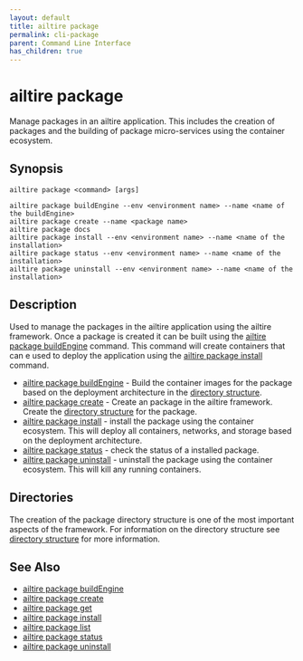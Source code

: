 ```yaml
---
layout: default
title: ailtire package
permalink: cli-package
parent: Command Line Interface
has_children: true
---
```


# ailtire package

Manage packages in an ailtire application. This includes the creation of packages and the building of package
micro-services using the container ecosystem.

## Synopsis

```shell
ailtire package <command> [args]

ailtire package buildEngine --env <environment name> --name <name of the buildEngine>
ailtire package create --name <package name>
ailtire package docs
ailtire package install --env <environment name> --name <name of the installation>
ailtire package status --env <environment name> --name <name of the installation>
ailtire package uninstall --env <environment name> --name <name of the installation>
```

## Description

Used to manage the packages in the ailtire application using the ailtire framework. Once a package is created it
can be built using the [ailtire package buildEngine](cli-package-buildEngine) command. This command will create containers
that can e used to deploy the application using the [ailtire package install](cli-package-install) command.

* [ailtire package buildEngine](cli-package-buildEngine) - Build the container images for the package based on the deployment
  architecture in the [directory structure](directory).
* [ailtire package create](cli-package-create) - Create an package in the ailtire framework. Create
  the [directory structure](directory) for the package.
* [ailtire package install](cli-package-docs) - install the package using the container ecosystem. This will deploy all
  containers, networks, and storage based on the deployment architecture.
* [ailtire package status](cli-package-status) - check the status of a installed package.
* [ailtire package uninstall](cli-package-uninstall) - uninstall the package using the container ecosystem. This will kill
  any running containers.

## Directories

The creation of the package directory structure is one of the most important aspects of the framework. For
information on the directory structure see [directory structure](directory) for more information.

## See Also

* [ailtire package buildEngine](cli-package-buildEngine)
* [ailtire package create](cli-package-create)
* [ailtire package get](cli-package-get)
* [ailtire package install](cli-package-install)
* [ailtire package list](cli-package-list)
* [ailtire package status](cli-package-status)
* [ailtire package uninstall](cli-package-uninstall)
